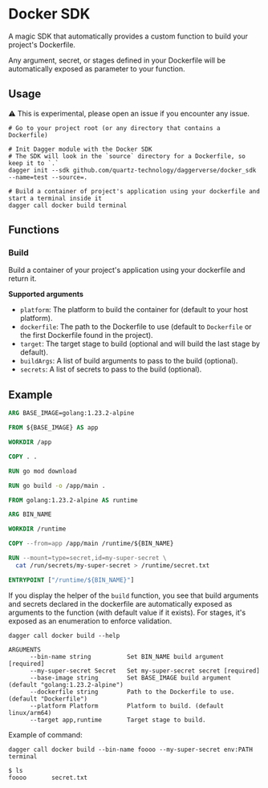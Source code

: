 # Docker SDK

A magic SDK that automatically provides a custom function to build your project's Dockerfile.

Any argument, secret, or stages defined in your Dockerfile will be automatically exposed as parameter to your function.

## Usage 

:warning: This is experimental, please open an issue if you encounter any issue.

```shell
# Go to your project root (or any directory that contains a Dockerfile)

# Init Dagger module with the Docker SDK 
# The SDK will look in the `source` directory for a Dockerfile, so keep it to `.`
dagger init --sdk github.com/quartz-technology/daggerverse/docker_sdk --name=test --source=.

# Build a container of project's application using your dockerfile and start a terminal inside it
dagger call docker build terminal 
```

## Functions

### Build

Build a container of your project's application using your dockerfile and return it.

**Supported arguments**
- `platform`: The platform to build the container for (default to your host platform).
- `dockerfile`: The path to the Dockerfile to use (default to `Dockerfile` or the first Dockerfile found in the project).
- `target`: The target stage to build (optional and will build the last stage by default).
- `buildArgs`: A list of build arguments to pass to the build (optional).
- `secrets`: A list of secrets to pass to the build (optional).

## Example

```Dockerfile
ARG BASE_IMAGE=golang:1.23.2-alpine

FROM ${BASE_IMAGE} AS app

WORKDIR /app

COPY . .

RUN go mod download

RUN go build -o /app/main .

FROM golang:1.23.2-alpine AS runtime

ARG BIN_NAME

WORKDIR /runtime

COPY --from=app /app/main /runtime/${BIN_NAME}

RUN --mount=type=secret,id=my-super-secret \
  cat /run/secrets/my-super-secret > /runtime/secret.txt

ENTRYPOINT ["/runtime/${BIN_NAME}"]
```

If you display the helper of the `build` function, you see that build arguments and secrets declared
in the dockerfile are automatically exposed as arguments to the function (with default value if it exists).
For stages, it's exposed as an enumeration to enforce validation.

```shell
dagger call docker build --help

ARGUMENTS
      --bin-name string          Set BIN_NAME build argument [required]
      --my-super-secret Secret   Set my-super-secret secret [required]
      --base-image string        Set BASE_IMAGE build argument (default "golang:1.23.2-alpine")
      --dockerfile string        Path to the Dockerfile to use. (default "Dockerfile")
      --platform Platform        Platform to build. (default linux/arm64)
      --target app,runtime       Target stage to build.
```

Example of command:

```shell
dagger call docker build --bin-name foooo --my-super-secret env:PATH terminal

$ ls
foooo       secret.txt
```